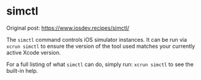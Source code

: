 # simctl

Original post: https://www.iosdev.recipes/simctl/

The `simctl` command controls iOS simulator instances. It can be run via `xcrun simctl` to ensure the version of the tool used matches your currently active Xcode version.

For a full listing of what `simctl` can do, simply run: `xcrun simctl` to see the built-in help.
